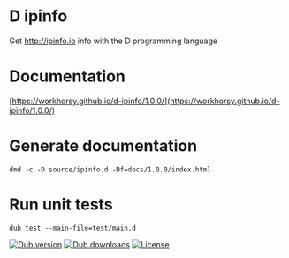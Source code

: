 # D ipinfo
Get http://ipinfo.io info with the D programming language

# Documentation

[https://workhorsy.github.io/d-ipinfo/1.0.0/](https://workhorsy.github.io/d-ipinfo/1.0.0/)

# Generate documentation

```
dmd -c -D source/ipinfo.d -Df=docs/1.0.0/index.html
```

# Run unit tests

```
dub test --main-file=test/main.d
```

[![Dub version](https://img.shields.io/dub/v/d-ipinfo.svg)](https://code.dlang.org/packages/d-ipinfo)
[![Dub downloads](https://img.shields.io/dub/dt/d-ipinfo.svg)](https://code.dlang.org/packages/d-ipinfo)
[![License](https://img.shields.io/badge/license-BSL_1.0-blue.svg)](https://raw.githubusercontent.com/workhorsy/d-ipinfo/master/LICENSE)
